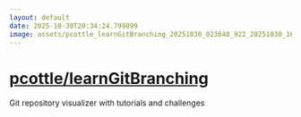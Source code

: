 ```yaml
---
layout: default
date: 2025-10-30T20:34:24.799899
image: assets/pcottle_learnGitBranching_20251030_023640_922_20251030_164344_514370--20251030T174357592--cropped.png
---
```


# [pcottle/learnGitBranching](https://github.com/pcottle/learnGitBranching/)

Git repository visualizer with tutorials and challenges

